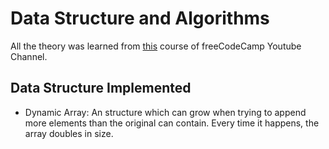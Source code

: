 # Data Structure and Algorithms

All the theory was learned from [this](https://www.youtube.com/watch?v=RBSGKlAvoiM&t=252s) course of freeCodeCamp Youtube Channel.

## Data Structure Implemented
- Dynamic Array: An structure which can grow when trying to append more elements than the original can contain. Every time it happens, the array doubles in size.